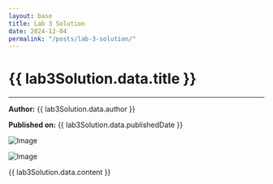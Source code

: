 ```yaml
---
layout: base
title: Lab 3 Solution
date: 2024-12-04
permalink: "/posts/lab-3-solution/"
---
```


# {{ lab3Solution.data.title }}

---

**Author:** {{ lab3Solution.data.author }}

**Published on:** {{ lab3Solution.data.publishedDate }}

![Image](http://localhost:1337/uploads/Lab_3_Solution_Image_1_0bbc56eefc.png)

![Image](http://localhost:1337/uploads/Lab_3_Solution_Image_2_ad68cb99c8.png)

{{ lab3Solution.data.content }}
